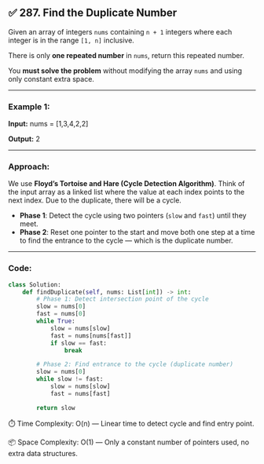 ## ✅ 287. Find the Duplicate Number

Given an array of integers `nums` containing `n + 1` integers where each integer is in the range `[1, n]` inclusive.

There is only **one repeated number** in `nums`, return this repeated number.

You **must solve the problem** without modifying the array `nums` and using only constant extra space.

---

### Example 1:

**Input:**
nums = [1,3,4,2,2]

**Output:**
2

---

### Approach:

We use **Floyd’s Tortoise and Hare (Cycle Detection Algorithm)**. Think of the input array as a linked list where the value at each index points to the next index. Due to the duplicate, there will be a cycle.

- **Phase 1**: Detect the cycle using two pointers (`slow` and `fast`) until they meet.
- **Phase 2**: Reset one pointer to the start and move both one step at a time to find the entrance to the cycle — which is the duplicate number.

---

### Code:

```python
class Solution:
    def findDuplicate(self, nums: List[int]) -> int:
        # Phase 1: Detect intersection point of the cycle
        slow = nums[0]
        fast = nums[0]
        while True:
            slow = nums[slow]
            fast = nums[nums[fast]]
            if slow == fast:
                break

        # Phase 2: Find entrance to the cycle (duplicate number)
        slow = nums[0]
        while slow != fast:
            slow = nums[slow]
            fast = nums[fast]

        return slow
```
⏱️ Time Complexity:
O(n) — Linear time to detect cycle and find entry point.

📦 Space Complexity:
O(1) — Only a constant number of pointers used, no extra data structures.

